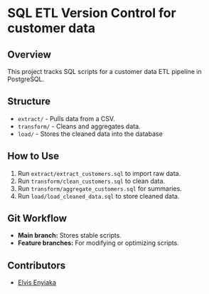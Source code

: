# SQL ETL Version Control for customer data

## Overview
This project tracks SQL scripts for a customer data ETL pipeline in PostgreSQL.

## Structure
- `extract/` - Pulls data from a CSV.
- `transform/` - Cleans and aggregates data.
- `load/` - Stores the cleaned data into the database

## How to Use
1.	Run `extract/extract_customers.sql` to import raw data.
2.	Run `transform/clean_customers.sql` to clean data.
3.	Run `transform/aggregate_customers.sql` for summaries.
4.	Run `load/load_cleaned_data.sql` to store cleaned data.

## Git Workflow
- **Main branch:** Stores stable scripts.
- **Feature branches:** For modifying or optimizing scripts.

## Contributors
- [Elvis Enyiaka](https://github.com/Elvis2628)




